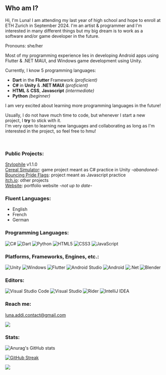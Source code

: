 ## Who am I? 

Hi, I'm Luna! I am attending my last year of high school and hope to enroll at ETH Zurich in September 2024.
I'm an artist & programmer and I'm interested in many different things but my big dream is to work as a software and/or game developer in the future.   
  
Pronouns: she/her
  
Most of my programming experience lies in developing Android apps using Flutter & .NET MAUI, and Windows game development using Unity.   

Currently, I know 5 programming languages: 

* **Dart** in the **Flutter** Framework _(proficient)_
* **C#** in **Unity** & **.NET MAUI** _(proficient)_
* **HTML** & **CSS**, **Javascript** _(intermediate)_
* **Python** _(beginner)_

I am very excited about learning more programming languages in the future!

Usually, I do not have much time to code,
but whenever I start a new project, I **try** to stick with it.  
I'm very open to learning new languages and collaborating as long as I'm interested in the project, so feel free to hmu!  

<br/>

### Public Projects:  

[Stylophile](https://github.com/Celestial-Inc/Stylophile) v1.1.0 <br/>
[Cereal Simulator](https://github.com/lunatsukiii/Cereal-Simulator): game project meant as C# practice in Unity *-abandoned-* <br/>
[Bouncing Pride Flags](https://lunatsukiii.github.io/Bouncing-Pride-Flags-DVD-Logo/): project meant as Javascript practice <br/>
[itch.io](https://lunatsukiii.itch.io/): other projects <br/>
[Website](https://lunatsukiii.github.io/QCC-Web/): portfolio website *-not up to date-* <br/>

### Fluent Languages:  

- English  
- French  
- German  

### Programming Languages:

![C#](https://img.shields.io/badge/c%23-%23239120.svg?style=for-the-badge&logo=c-sharp&logoColor=white) ![Dart](https://img.shields.io/badge/dart-%230175C2.svg?style=for-the-badge&logo=dart&logoColor=white) ![Python](https://img.shields.io/badge/python-3670A0?style=for-the-badge&logo=python&logoColor=ffdd54) ![HTML5](https://img.shields.io/badge/html5-%23E34F26.svg?style=for-the-badge&logo=html5&logoColor=white) ![CSS3](https://img.shields.io/badge/css3-%231572B6.svg?style=for-the-badge&logo=css3&logoColor=white) ![JavaScript](https://img.shields.io/badge/javascript-%23323330.svg?style=for-the-badge&logo=javascript&logoColor=%23F7DF1E)

### Platforms, Frameworks, Engines, etc.:

![Unity](https://img.shields.io/badge/unity-%23000000.svg?style=for-the-badge&logo=unity&logoColor=white) ![Windows](https://img.shields.io/badge/Windows-0078D6?style=for-the-badge&logo=windows&logoColor=white) ![Flutter](https://img.shields.io/badge/Flutter-%2302569B.svg?style=for-the-badge&logo=Flutter&logoColor=white) ![Android Studio](https://img.shields.io/badge/Android%20Studio-3DDC84.svg?style=for-the-badge&logo=android-studio&logoColor=white) ![Android](https://img.shields.io/badge/Android-3DDC84?style=for-the-badge&logo=android&logoColor=white)  ![.Net](https://img.shields.io/badge/.NET-5C2D91?style=for-the-badge&logo=.net&logoColor=white) ![Blender](https://img.shields.io/badge/blender-%23F5792A.svg?style=for-the-badge&logo=blender&logoColor=white)

### Editors:
![Visual Studio Code](https://img.shields.io/badge/Visual%20Studio%20Code-0078d7.svg?style=for-the-badge&logo=visual-studio-code&logoColor=white) ![Visual Studio](https://img.shields.io/badge/Visual%20Studio-5C2D91.svg?style=for-the-badge&logo=visual-studio&logoColor=white) ![Rider](https://img.shields.io/badge/Rider-000000.svg?style=for-the-badge&logo=Rider&logoColor=white&color=black&labelColor=crimson) ![IntelliJ IDEA](https://img.shields.io/badge/IntelliJIDEA-000000.svg?style=for-the-badge&logo=intellij-idea&logoColor=white) 
### Reach me:
[luna.addi.contact@gmail.com](mailto:luna.addi.contact@gmail.com)	 <br/>

![](https://dcbadge.vercel.app/api/shield/435696149819818004)  


### Stats:

![Anurag's GitHub stats](https://github-readme-stats.vercel.app/api?username=lunatsukiii&count_private=true&show_icons=true&theme=tokyonight&hide_border=true)
 
[![GitHub Streak](http://github-readme-streak-stats.herokuapp.com?user=lunatsukiii&theme=tokyonight&hide_border=true&date_format=j%20M%5B%20Y%5D)](https://git.io/streak-stats)

![](https://komarev.com/ghpvc/?username=lunatsukiii&color=blueviolet)
